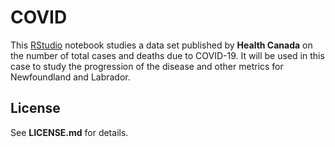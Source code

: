# COVID

This [RStudio](https://global.rstudio.com/categories/rstudio-ide/) notebook studies a data set published by **Health Canada** on the number of total cases and deaths due to COVID-19. It will be used in this case to study the progression of the disease and other metrics for Newfoundland and Labrador. 

## License

See **LICENSE.md** for details.
